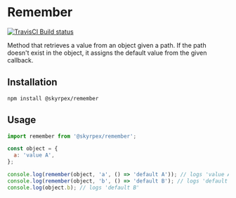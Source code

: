 # Remember

[![TravisCI Build status](https://travis-ci.org/skyrpex/remember.svg?branch=master)](https://travis-ci.org/skyrpex/remember)

Method that retrieves a value from an object given a path. If the path doesn't exist in the object, it assigns the default value from the given callback.

## Installation

`npm install @skyrpex/remember`

## Usage

```js
import remember from '@skyrpex/remember';

const object = {
  a: 'value A',
};

console.log(remember(object, 'a', () => 'default A')); // logs 'value A'
console.log(remember(object, 'b', () => 'default B'); // logs 'default B'
console.log(object.b); // logs 'default B'
```
